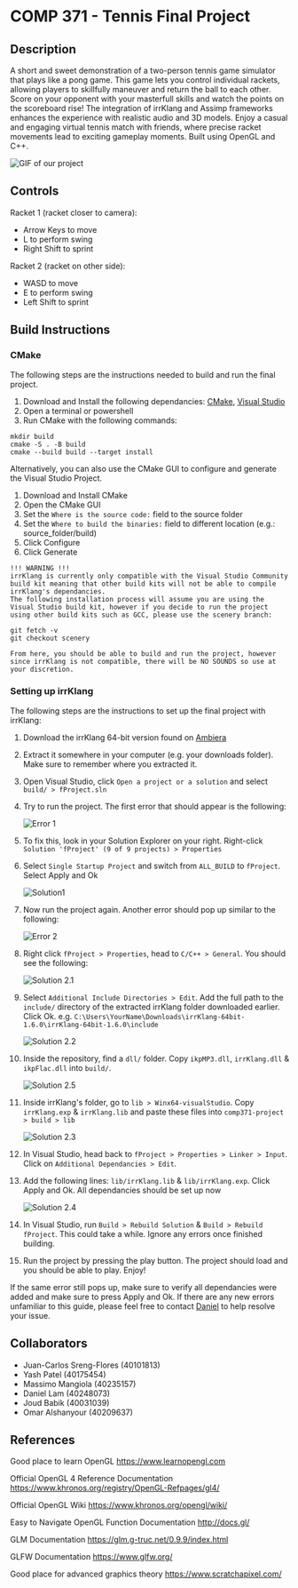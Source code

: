 # COMP 371 - Tennis Final Project

## Description

A short and sweet demonstration of a two-person tennis game simulator that plays like a pong game. This game lets you control individual rackets, allowing players to skillfully maneuver and return the ball to each other. Score on your opponent with your masterfull skills and watch the points on the scoreboard rise! The integration of irrKlang and Assimp frameworks enhances the experience with realistic audio and 3D models. Enjoy a casual and engaging virtual tennis match with friends, where precise racket movements lead to exciting gameplay moments. Built using OpenGL and C++.

![GIF of our project](README/comp371-projectgif.gif)

## Controls

Racket 1 (racket closer to camera):
- Arrow Keys to move
- L to perform swing
- Right Shift to sprint

Racket 2 (racket on other side):
- WASD to move
- E to perform swing
- Left Shift to sprint

## Build Instructions

### CMake

The following steps are the instructions needed to build and run the final project.

1. Download and Install the following dependancies: [CMake](https://cmake.org/download/), [Visual Studio](https://visualstudio.microsoft.com/)
2. Open a terminal or powershell
3. Run CMake with the following commands:

```
mkdir build
cmake -S . -B build
cmake --build build --target install
```

Alternatively, you can also use the CMake GUI to configure and generate the Visual Studio Project.

1. Download and Install CMake
2. Open the CMake GUI
3. Set the `Where is the source code:` field to the source folder
4. Set the `Where to build the binaries:` field to different location (e.g.: source_folder/build)
5. Click Configure
6. Click Generate

```
!!! WARNING !!! 
irrKlang is currently only compatible with the Visual Studio Community build kit meaning that other build kits will not be able to compile irrKlang's dependancies.
The following installation process will assume you are using the Visual Studio build kit, however if you decide to run the project using other build kits such as GCC, please use the scenery branch:

git fetch -v
git checkout scenery

From here, you should be able to build and run the project, however since irrKlang is not compatible, there will be NO SOUNDS so use at your discretion.
```

### Setting up irrKlang

The following steps are the instructions to set up the final project with irrKlang:

1. Download the irrKlang 64-bit version found on [Ambiera](https://www.ambiera.com/irrklang/downloads.html)
2. Extract it somewhere in your computer (e.g. your downloads folder). Make sure to remember where you extracted it.
3. Open Visual Studio, click `Open a project or a solution` and select `build/ > fProject.sln`
4. Try to run the project. The first error that should appear is the following:

   ![Error 1](README/error1.png)

5. To fix this, look in your Solution Explorer on your right. Right-click `Solution 'fProject' (9 of 9 projects) > Properties`
6. Select `Single Startup Project` and switch from `ALL_BUILD` to `fProject`. Select Apply and Ok

   ![Solution1](README/solution1.png)

7. Now run the project again. Another error should pop up similar to the following:

   ![Error 2](README/error2.png)

8. Right click `fProject > Properties`, head to `C/C++ > General`. You should see the following:

   ![Solution 2.1](README/solution2.1.png)

9. Select `Additional Include Directories > Edit`. Add the full path to the `include/` directory of the extracted irrKlang folder downloaded earlier. Click Ok.
   e.g. `C:\Users\YourName\Downloads\irrKlang-64bit-1.6.0\irrKlang-64bit-1.6.0\include`

   ![Solution 2.2](README/solution2.2.png)

10. Inside the repository, find a `dll/` folder. Copy `ikpMP3.dll`, `irrKlang.dll` & `ikpFlac.dll` into `build/`.

    ![Solution 2.5](README/solution2.5.png)

11. Inside irrKlang's folder, go to `lib > Winx64-visualStudio`. Copy `irrKlang.exp` & `irrKlang.lib` and paste these files into `comp371-project > build > lib`

    ![Solution 2.3](README/solution2.3.png)

12. In Visual Studio, head back to `fProject > Properties > Linker > Input`. Click on `Additional Dependancies > Edit`.
13. Add the following lines: `lib/irrKlang.lib` & `lib/irrKlang.exp`. Click Apply and Ok. All dependancies should be set up now

    ![Solution 2.4](README/solution2.4.png)


14. In Visual Studio, run `Build > Rebuild Solution` & `Build > Rebuild fProject`. This could take a while. Ignore any errors once finished building.
15. Run the project by pressing the play button. The project should load and you should be able to play. Enjoy!

If the same error still pops up, make sure to verify all dependancies were added and make sure to press Apply and Ok. If there are any new errors unfamiliar to this guide, please feel free to contact [Daniel](https://github.com/LamDaniel1) to help resolve your issue.

## Collaborators

- Juan-Carlos Sreng-Flores (40101813)
- Yash Patel (40175454)
- Massimo Mangiola (40235157)
- Daniel Lam (40248073)
- Joud Babik (40031039)
- Omar Alshanyour (40209637)

## References

Good place to learn OpenGL
https://www.learnopengl.com

Official OpenGL 4 Reference Documentation
https://www.khronos.org/registry/OpenGL-Refpages/gl4/

Official OpenGL Wiki
https://www.khronos.org/opengl/wiki/

Easy to Navigate OpenGL Function Documentation
http://docs.gl/

GLM Documentation
https://glm.g-truc.net/0.9.9/index.html

GLFW Documentation
https://www.glfw.org/

Good place for advanced graphics theory
https://www.scratchapixel.com/

